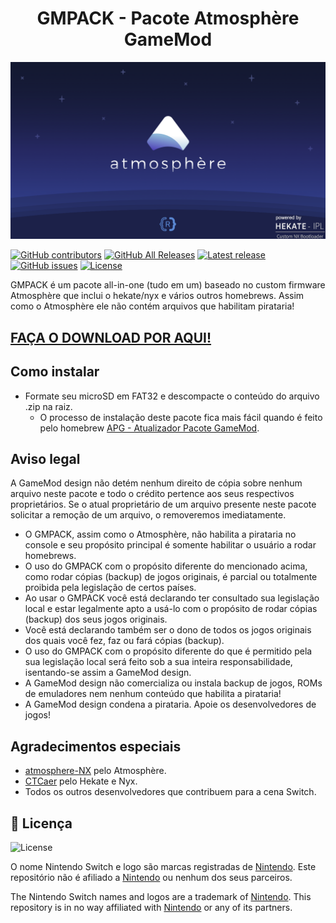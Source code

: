 <h1 align="center">GMPACK - Pacote Atmosphère GameMod</h1>

<div align="center">
<img src="./Images/bootlogo.png" alight-itens="center">
</div>

[![GitHub contributors](https://img.shields.io/github/contributors/gamemoddesignbr/gmpack)](https://github.com/gamemoddesignbr/gmpack/graphs/contributors)
[![GitHub All Releases](https://img.shields.io/github/downloads/gamemoddesignbr/gmpack/total)](https://github.com/gamemoddesignbr/gmpack/releases)
[![Latest release](https://img.shields.io/github/v/release/gamemoddesignbr/gmpack)](https://github.com/gamemoddesignbr/gmpack/releases)
[![GitHub issues](https://img.shields.io/github/issues/gamemoddesignbr/gmpack)](https://github.com/gamemoddesignbr/gmpack/issues)
[![License](https://img.shields.io/badge/License-GPLv3-blue.svg)](https://www.gnu.org/licenses/gpl-3.0.en.html)

GMPACK é um pacote all-in-one (tudo em um) baseado no custom firmware Atmosphère que inclui o hekate/nyx e vários outros homebrews. Assim como o Atmosphère ele não contém arquivos que habilitam pirataria!

## **[FAÇA O DOWNLOAD POR AQUI!](https://github.com/gamemoddesignbr/gmpack/releases)**

## Como instalar
- Formate seu microSD em FAT32 e descompacte o conteúdo do arquivo .zip na raiz.
  - O processo de instalação deste pacote fica mais fácil quando é feito pelo homebrew [APG - Atualizador Pacote GameMod](https://github.com/gamemoddesignbr/gmpack-updater).

## Aviso legal
A GameMod design não detém nenhum direito de cópia sobre nenhum arquivo neste pacote e todo o crédito pertence aos seus respectivos proprietários. Se o atual proprietário de um arquivo presente neste pacote solicitar a remoção de um arquivo, o removeremos imediatamente.

- O GMPACK, assim como o Atmosphère, não habilita a pirataria no console e seu propósito principal é somente habilitar o usuário a rodar homebrews.
- O uso do GMPACK com o propósito diferente do mencionado acima, como rodar cópias (backup) de jogos originais, é parcial ou totalmente proibida pela legislação de certos países.
- Ao usar o GMPACK você está declarando ter consultado sua legislação local e estar legalmente apto a usá-lo com o propósito de rodar cópias (backup) dos seus jogos originais.
- Você está declarando também ser o dono de todos os jogos originais dos quais você fez, faz ou fará cópias (backup).
- O uso do GMPACK com o propósito diferente do que é permitido pela sua legislação local será feito sob a sua inteira responsabilidade, isentando-se assim a GameMod design.
- A GameMod design não comercializa ou instala backup de jogos, ROMs de emuladores nem nenhum conteúdo que habilita a pirataria!
- A GameMod design condena a pirataria. Apoie os desenvolvedores de jogos!

## Agradecimentos especiais
- [atmosphere-NX](https://github.com/atmosphere-NX/Atmosphere/) pelo Atmosphère.
- [CTCaer](https://github.com/CTCaer/hekate/) pelo Hekate e Nyx.
- Todos os outros desenvolvedores que contribuem para a cena Switch.

## 📝 Licença

![License](https://img.shields.io/badge/License-GPLv3-blue.svg)

O nome Nintendo Switch e logo são marcas registradas de [Nintendo](https://github.com/Nintendo). Este repositório não é afiliado a [Nintendo](https://github.com/Nintendo) ou nenhum dos seus parceiros.

The Nintendo Switch names and logos are a trademark of [Nintendo](https://github.com/Nintendo). This repository is in no way affiliated with [Nintendo](https://github.com/Nintendo) or any of its partners.
